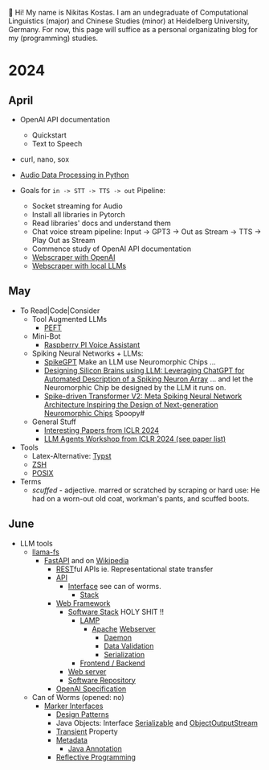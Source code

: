 👋 Hi! My name is Nikitas Kostas. I am an undegraduate of Computational Linguistics (major) and Chinese Studies (minor) at Heidelberg University, Germany. For now, this page will suffice as a personal organizating blog for my (programming) studies.

# 2024
## April
- OpenAI API documentation
  - Quickstart
  - Text to Speech
- curl, nano, sox
- [Audio Data Processing in Python](https://www.youtube.com/watch?v=ZqpSb5p1xQo)
        
- Goals for ``` in -> STT -> TTS -> out ``` Pipeline:
  - Socket streaming for Audio
  - Install all libraries in Pytorch
  - Read libraries' docs and understand them
  - Chat voice stream pipeline: Input -> GPT3 -> Out as Stream -> TTS -> Play Out as Stream
  - Commence study of OpenAI API documentation
  - [Webscraper with OpenAI](https://github.com/trancethehuman/entities-extraction-web-scraper)
  - [Webscraper with local LLMs](https://github.com/rohan-paul/LLM-FineTuning-Large-Language-Models/blob/main/Web%20scraping%20with%20Large%20Language%20Models%20(LLM)-AnthropicAI%20%2B%20LangChainAI.ipynb)

## May
- To Read|Code|Consider
  - Tool Augmented LLMs
    - [PEFT](https://github.com/huggingface/peft)
  - Mini-Bot
    - [Raspberry PI Voice Assistant](https://github.com/nkasmanoff/pi-card)
  - Spiking Neural Networks + LLMs:
    - [SpikeGPT](https://arxiv.org/abs/2302.13939) Make an LLM use Neuromorphic Chips ...
    - [Designing Silicon Brains using LLM: Leveraging ChatGPT for Automated Description of a Spiking Neuron Array](https://arxiv.org/abs/2402.10920) ... and let the Neuromorphic Chip be designed by the LLM it runs on.
    - [Spike-driven Transformer V2: Meta Spiking Neural Network Architecture Inspiring the Design of Next-generation Neuromorphic Chips](https://arxiv.org/abs/2404.03663) Spoopy#
  - General Stuff
    - [Interesting Papers from ICLR 2024](https://openreview.net/group?id=ICLR.cc/2024/Conference#tab-accept-oral)
    - [LLM Agents Workshop from ICLR 2024 (see paper list)](https://llmagents.github.io/)
- Tools
  - Latex-Alternative: [Typst](https://typst.app/)
  - [ZSH](https://www.geeksforgeeks.org/creating-and-running-bash-and-zsh-scripts/)
  - [POSIX](https://www.computerweekly.com/de/definition/POSIX-Portable-Operating-System-Interface)
- Terms
  - _scuffed_ - adjective. marred or scratched by scraping or hard use: He had on a worn-out old coat, workman's pants, and scuffed boots.
 
## June
- LLM tools
  - [llama-fs](https://github.com/iyaja/llama-fs)
    - [FastAPI](https://fastapi.tiangolo.com/) and on [Wikipedia](https://en.wikipedia.org/wiki/FastAPI)
      - [REST](https://en.wikipedia.org/wiki/REST)ful APIs ie. Representational state transfer
      - [API](https://en.wikipedia.org/wiki/API)
        - [Interface](https://en.wikipedia.org/wiki/Interface_(computing)) see can of worms.
          - [Stack](https://en.wikipedia.org/wiki/Stack_(abstract_data_type))
      - [Web Framework](https://en.wikipedia.org/wiki/Web_framework)
        - [Software Stack](https://en.wikipedia.org/wiki/Solution_stack) HOLY SHIT !!
          - [LAMP](https://en.wikipedia.org/wiki/LAMP_(software_bundle))
            - [Apache](https://en.wikipedia.org/wiki/Apache_HTTP_Server) [Webserver](https://en.wikipedia.org/wiki/Web_server)
              - [Daemon](https://en.wikipedia.org/wiki/Daemon_(computing))
              - [Data Validation](https://en.wikipedia.org/wiki/Data_validation)
              - [Serialization](https://en.wikipedia.org/wiki/Serialization)
          - [Frontend / Backend](https://en.wikipedia.org/wiki/Frontend_and_backend)
        - [Web server](https://en.wikipedia.org/wiki/Web_server)
        - [Software Repository](https://en.wikipedia.org/wiki/Software_repository)
      - [OpenAI Specification](https://en.wikipedia.org/wiki/OpenAPI_Specification)
  - Can of Worms (opened: no)
    - [Marker Interfaces](https://en.wikipedia.org/wiki/Marker_interface_pattern)
      - [Design Patterns](https://en.wikipedia.org/wiki/Software_design_pattern)
      - Java Objects: Interface [Serializable](https://docs.oracle.com/en/java/javase/19/docs/api/java.base/java/io/Serializable.html) and [ObjectOutputStream](https://docs.oracle.com/en/java/javase/19/docs/api/java.base/java/io/ObjectOutputStream.html)
      - [Transient](https://en.wikipedia.org/wiki/Transient_(computer_programming)) Property
      - [Metadata](https://en.wikipedia.org/wiki/Metadata)
        - [Java Annotation](https://en.wikipedia.org/wiki/Java_annotation)
      - [Reflective Programming](https://en.wikipedia.org/wiki/Reflective_programming)

<!---
nikitaskostas/nikitaskostas is a ✨ special ✨ repository because its `README.md` (this file) appears on your GitHub profile.
You can click the Preview link to take a look at your changes.
--->
